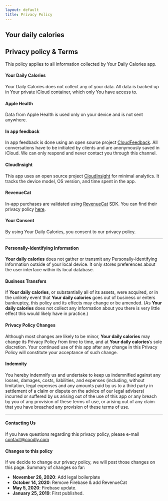 ```yaml
---
layout: default
title: Privacy Policy
---
```

## Your daily calories
## Privacy policy  & Terms

This policy applies to all information collected by Your Daily Calories app.

#### **Your Daily Calories**
Your Daily Calories does not collect any of your data. All data is backed up in Your private iCloud container, which only You have access to.

#### **Apple Health**
Data from Apple Health is used only on your device and is not sent anywhere. 

#### **In app feedback**
In app feedback is done using an open source project [CloudFeedback][2]. All conversations have to be initiated by clients and are anonymously saved in iCloud. We can only respond and never contact you through this channel.

#### **CloudInsight**
This app uses an open source project [CloudInsight][3] for minimal analytics. It tracks the device model, OS version, and time spent in the app.

#### **RevenueCat**
In-app purchases are validated using [RevenueCat][4] SDK. You can find their privacy policy [here][5].

#### **Your Consent**
By using Your Daily Calories, you consent to our privacy policy.

---
#### Personally-Identifying Information

**Your daily calories** does not gather or transmit any Personally-Identifying Information outside of your local device. It only stores preferences about the user interface within its local database.

#### Business Transfers

If **Your daily calories**, or substantially all of its assets, were acquired, or in the unlikely event that **Your daily calories** goes out of business or enters bankruptcy, this policy and its effects may change or be amended. (As **Your daily calories** does not collect any information about you there is very little effect this would likely have in practice.)

#### Privacy Policy Changes

Although most changes are likely to be minor, **Your daily calories** may change its Privacy Policy from time to time, and at **Your daily calories**’s sole discretion. Your continued use of this app after any change in this Privacy Policy will constitute your acceptance of such change.

#### Indemnity

You hereby indemnify us and undertake to keep us indemnified against any losses, damages, costs, liabilities, and expenses (including, without limitation, legal expenses and any amounts paid by us to a third party in settlement of a claim or dispute on the advice of our legal advisers) incurred or suffered by us arising out of the use of this app or any breach by you of any provision of these terms of use, or arising out of any claim that you have breached any provision of these terms of use.
___

#### **Contacting Us**
If you have questions regarding this privacy policy, please e-mail [contact@coodly.com][1]

#### **Changes to this policy**
If we decide to change our privacy policy, we will post those changes on this page. Summary of changes so far:

* **November 26, 2020**: Add legal boilerplate
* **October 14, 2020**: Remove Firebase & add RevenueCat
* **May 5, 2020**: Firebase update.
* **January 25, 2019**: First published.


[1]: mailto:contact@coodly.com
[2]: https://github.com/coodly/CloudFeedback
[3]: https://github.com/coodly/CloudInsight
[4]: https://www.revenuecat.com
[5]: https://www.revenuecat.com/privacy